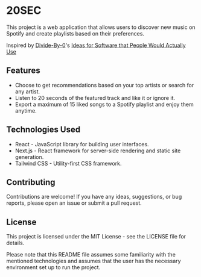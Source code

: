 # 20SEC

This project is a web application that allows users to discover new music on Spotify and create playlists based on their preferences.

Inspired by [Divide-By-0](https://github.com/Divide-By-0/)'s [Ideas for Software that People Would Actually Use](https://github.com/Divide-By-0/ideas-for-projects-people-would-use) 

## Features

- Choose to get recommendations based on your top artists or search for any artist.
- Listen to 20 seconds of the featured track and like it or ignore it.
- Export a maximum of 15 liked songs to a Spotify playlist and enjoy them anytime.

## Technologies Used

- React - JavaScript library for building user interfaces.
- Next.js - React framework for server-side rendering and static site generation.
- Tailwind CSS - Utility-first CSS framework.

## Contributing

Contributions are welcome! If you have any ideas, suggestions, or bug reports, please open an issue or submit a pull request.

## License

This project is licensed under the MIT License - see the LICENSE file for details.

Please note that this README file assumes some familiarity with the mentioned technologies and assumes that the user has the necessary environment set up to run the project.
